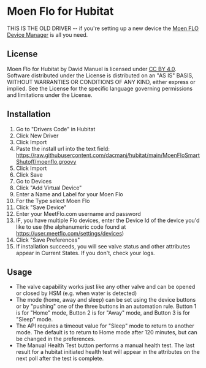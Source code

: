 # Moen Flo for Hubitat
THIS IS THE OLD DRIVER -- if you're setting up a new device the [Moen FLO Device Manager](https://github.com/dacmanj/hubitat/tree/main/MoenFloManager) is all you need.
## License
Moen Flo for Hubitat by David Manuel is licensed under [CC BY 4.0](https://creativecommons.org/licenses/by/4.0).
Software distributed under the License is distributed on an "AS IS" BASIS, WITHOUT WARRANTIES OR CONDITIONS OF ANY KIND, either express or implied. See the License for the specific language governing permissions and limitations under the License.

## Installation
1. Go to "Drivers Code" in Hubitat
2. Click New Driver
3. Click Import
4. Paste the install url into the text field: https://raw.githubusercontent.com/dacmanj/hubitat/main/MoenFloSmartShutoff/moenflo.groovy
5. Click Import
6. Click Save
7. Go to Devices
8. Click "Add Virtual Device"
9. Enter a Name and Label for your Moen Flo
10. For the Type select Moen Flo
11. Click "Save Device"
12. Enter your MeetFlo.com username and password
13. IF, you have multiple Flo devices, enter the Device Id of the device you'd like to use (the alphanumeric code found at https://user.meetflo.com/settings/devices)
14. Click "Save Preferences"
15. If installation succeeds, you will see valve status and other attributes appear in Current States. If you don't, check your logs.

## Usage
- The valve capability works just like any other valve and can be opened or closed by HSM (e.g. when water is detected)
- The mode (home, away and sleep) can be set using the device buttons or by "pushing" one of the three buttons in an automation rule. Button 1 is for "Home" mode, Button 2 is for "Away" mode, and Button 3 is for "Sleep" mode.
- The API requires a timeout value for "Sleep" mode to return to another mode. The default is to return to Home mode after 120 minutes, but can be changed in the preferences.
- The Manual Health Test button performs a manual health test. The last result for a hubitat initiated health test will appear in the attributes on the next poll after the test is complete.
